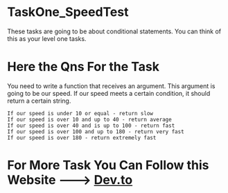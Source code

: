 # TaskOne_SpeedTest
These tasks are going to be about conditional statements. You can think of this as your level one tasks. 

# Here the Qns For the Task

You need to write a function that receives an argument. This argument is going to be our speed. If our speed meets a certain condition, it should return a certain string.

    If our speed is under 10 or equal - return slow
    If our speed is over 10 and up to 40 - return average
    If our speed is over 40 and is up to 100 - return fast
    If our speed is over 100 and up to 180 - return very fast
    If our speed is over 180 - return extremely fast

# For More Task You Can Follow this Website ---> <a href="https://dev.to/">Dev.to</a>
